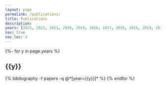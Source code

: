 ```yaml
---
layout: page
permalink: /publications/
title: Publications
description:
years: [2023, 2022, 2021, 2020, 2019, 2018, 2017, 2016, 2015, 2014, 2013, 2012]
nav: true
nav_loc: 4
---
```

<div class="publications">

<!-- all pubs sorted by year -->
{%- for y in page.years %}
  <h2 class="year">{{y}}</h2>
  {% bibliography -f papers -q @*[year={{y}}]* %}
{% endfor %}

</div>
